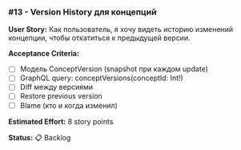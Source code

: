 ### #13 - Version History для концепций

**User Story:**
Как пользователь, я хочу видеть историю изменений концепции, чтобы откатиться к предыдущей версии.

**Acceptance Criteria:**
- [ ] Модель ConceptVersion (snapshot при каждом update)
- [ ] GraphQL query: conceptVersions(conceptId: Int!)
- [ ] Diff между версиями
- [ ] Restore previous version
- [ ] Blame (кто и когда изменил)

**Estimated Effort:** 8 story points

**Status:** 📋 Backlog